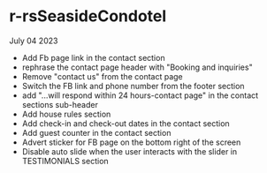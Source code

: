 # r-rsSeasideCondotel

July 04 2023
- Add Fb page link in the contact section
- rephrase the contact page header with "Booking and inquiries"
- Remove "contact us" from the contact page
- Switch the FB link and phone number from the footer section
- add "...will respond within 24 hours-contact page" in the contact sections sub-header
- Add house rules section
- Add check-in and check-out dates in the contact section
- Add guest counter in the contact section
- Advert sticker for FB page on the bottom right of the screen
- Disable auto slide when the user interacts with the slider in TESTIMONIALS section
